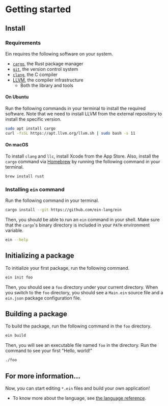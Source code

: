 # Getting started

## Install

### Requirements

Ein requires the following software on your system.

- [`cargo`](https://github.com/rust-lang/cargo), the Rust package manager
- [`git`](https://git-scm.com/), the version control system
- [`clang`](https://clang.llvm.org/), the C compiler
- [LLVM](https://llvm.org), the compiler infrastructure
  - Both the library and tools

#### On Ubuntu

Run the following commands in your terminal to install the required software.
Note that we need to install LLVM from the external repository to install the specific version.

```sh
sudo apt install cargo
curl -fsSL https://apt.llvm.org/llvm.sh | sudo bash -s 11
```

#### On macOS

To install `clang` and `llc`, install Xcode from the App Store.
Also, install the `cargo` command via [Homebrew](https://brew.sh/) by running the following command in your terminal.

```sh
brew install rust
```

### Installing `ein` command

Run the following command in your terminal.

```sh
cargo install --git https://github.com/ein-lang/ein
```

Then, you should be able to run an `ein` command in your shell. Make sure that the `cargo`'s binary directory is included in your `PATH` environment variable.

```sh
ein --help
```

## Initializing a package

To initialize your first package, run the following command.

```sh
ein init foo
```

Then, you should see a `foo` directory under your current directory. When you switch to the `foo` directory, you should see a `Main.ein` source file and a `ein.json` package configuration file.

## Building a package

To build the package, run the following command in the `foo` directory.

```sh
ein build
```

Then, you will see an executable file named `foo` in the directory. Run the command to see your first "Hello, world!"

```sh
./foo
```

## For more information...

Now, you can start editing `*.ein` files and build your own application!

- To know more about the language, see [the language reference](/references/language/syntax.md).
